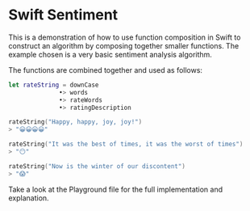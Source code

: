 Swift Sentiment
========

This is a demonstration of how to use function composition in Swift to construct an algorithm by composing together smaller functions. The example chosen is a very basic sentiment analysis algorithm.

The functions are combined together and used as follows:

```swift
let rateString = downCase
              •> words
              •> rateWords
              •> ratingDescription

rateString("Happy, happy, joy, joy!")
> "😀😀😀😀"

rateString("It was the best of times, it was the worst of times")
> "😶"

rateString("Now is the winter of our discontent")
> "😱"
```

Take a look at the Playground file for the full implementation and explanation.


